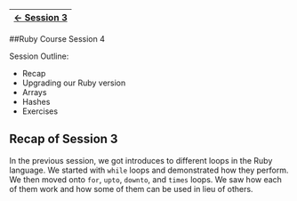 | [← Session 3](../session_3/README.md) |
|---------------------------------------|

##Ruby Course Session 4

Session Outline:
- Recap
- Upgrading our Ruby version
- Arrays
- Hashes
- Exercises



Recap of Session 3
------------------
In the previous session, we got introduces to different loops in the Ruby language. We started with `while` loops and demonstrated how they perform. We then moved onto `for`, `upto`, `downto`, and `times` loops. We saw how each of them work and how some of them can be used in lieu of others.



